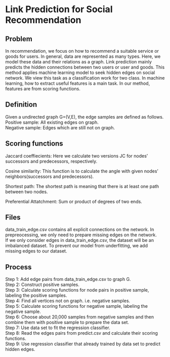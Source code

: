 # Link Prediction for Social Recommendation

## Problem
In recommendation, we focus on how to recommend a suitable service or goods for users. In general, data are represented as many types. Here, we model these data and their relations as a graph. Link prediction mainly predicts the hidden connections between two users or user and goods. This method applies machine learning model to seek hidden edges on social network. We view this task as a classification work for two class. In machine learning, how to extract useful features is a main task. In our method, features are from scoring functions. 

## Definition
Given a undirected graph G=(V,E), the edge samples are defined as follows.  
Positive sample: All existing edges on graph.  
Negative sample: Edges which are still not on graph.

## Scoring functions
Jaccard coeffiecients: Here we calculate two versions JC for nodes’ successors and predecessors, respectively.

Cosine similarity: This function is to calculate the angle with given nodes’ neighbors(successors and predecessors).

Shortest path: The shortest path is meaning that there is at least one path between two nodes.

Preferential Attatchment: Sum or product of degrees of two ends.

## Files
data_train_edge.csv contains all explicit connections on the network. In prepreocessing, we only need to prepare missing edges on the network.  
If we only consider edges in data_train_edge.csv, the dataset will be an imbalanced dataset. To prevent our model from underfitting, we add missing edges to our dataset.

## Process

Step 1: Add edge pairs from data_train_edge.csv to graph G.  
Step 2: Construct positive samples.  
Step 3: Calculate scoring functions for node pairs in positive sample, labeling the positive samples.  
Step 4: Find all vertices not on graph. i.e. negative samples.  
Step 5: Calculate scoring functions for negative sample, labeling the negative sample.  
Step 6: Choose about 20,000 samples from negative samples and then combine them with positive sample to prepare the data set.  
Step 7: Use data set to fit the regression classifier.  
Step 8: Read the edges pairs from predict.csv and calculate their scoring functions.  
Step 9: Use regression classifier that already trained by data set to predict hidden edges.  
